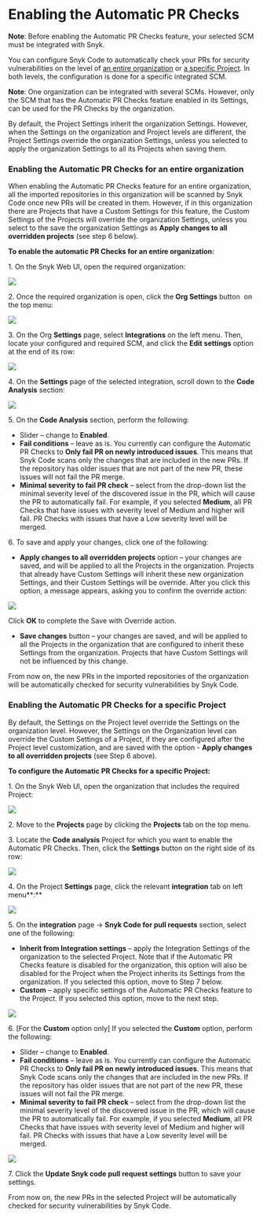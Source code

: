 # Enabling the Automatic PR Checks

**Note**: Before enabling the Automatic PR Checks feature, your selected SCM must be integrated with Snyk.

You can configure Snyk Code to automatically check your PRs for security vulnerabilities on the level of [an entire organization](enabling-the-automatic-pr-checks.md#enabling-the-automatic-pull-request-checks-for-an-entire-organization) or [a specific Project](enabling-the-automatic-pr-checks.md#enabling-the-automatic-pull-request-checks-for-a-specific-project). In both levels, the configuration is done for a specific integrated SCM.

**Note**: One organization can be integrated with several SCMs. However, only the SCM that has the Automatic PR Checks feature enabled in its Settings, can be used for the PR Checks by the organization.

By default, the Project Settings inherit the organization Settings. However, when the Settings on the organization and Project levels are different, the Project Settings override the organization Settings, unless you selected to apply the organization Settings to all its Projects when saving them.

### Enabling the Automatic PR Checks for an entire organization

When enabling the Automatic PR Checks feature for an entire organization, all the imported repositories in this organization will be scanned by Snyk Code once new PRs will be created in them. However, if in this organization there are Projects that have a Custom Settings for this feature, the Custom Settings of the Projects will override the organization Settings, unless you select to the save the organization Settings as **Apply changes to all overridden projects** (see step 6 below).

**To enable the automatic PR Checks for an entire organization:**

1\. On the Snyk Web UI, open the required organization:

![](<../../../.gitbook/assets/OS - Automatic Dependency Upgrade - Selecting Organization (1) (1) (1) (1) (3).png>)

2\. Once the required organization is open, click the **Org Settings** button <img src="../../../.gitbook/assets/Snyk Code - PR Checks - Org Settings button - Icon.png" alt="" data-size="line"> on the top menu:

![](<../../../.gitbook/assets/OS - Automatic Dependency Upgrade - Org Settings button (1) (1) (1) (1) (3).png>)

3\. On the Org **Settings** page, select **Integrations** on the left menu. Then, locate your configured and required SCM, and click the **Edit settings** option at the end of its row:

![](<../../../.gitbook/assets/Snyk Code - PR Checks - Organization - Integrations page.png>)

4\. On the **Settings** page of the selected integration, scroll down to the **Code Analysis** section:

![](<../../../.gitbook/assets/Snyk Code - PR Checks - Integrations page - PR Checks section.png>)

5\. On the **Code Analysis** section, perform the following:

* Slider – change to **Enabled**.
* **Fail conditions** – leave as is. You currently can configure the Automatic PR Checks to **Only fail PR on newly introduced issues**. This means that Snyk Code scans only the changes that are included in the new PRs. If the repository has older issues that are not part of the new PR, these issues will not fail the PR merge.
* **Minimal severity to fail PR check** – select from the drop-down list the minimal severity level of the discovered issue in the PR, which will cause the PR to automatically fail. For example, if you selected **Medium**, all PR Checks that have issues with severity level of Medium and higher will fail. PR Checks with issues that have a Low severity level will be merged.

6\. To save and apply your changes, click one of the following:

* **Apply changes to all overridden projects** option – your changes are saved, and will be applied to all the Projects in the organization. Projects that already have Custom Settings will inherit these new organization Settings, and their Custom Settings will be override. After you click this option, a message appears, asking you to confirm the override action:

![](<../../../.gitbook/assets/Snyk Code - PR Checks - Integration Settings - Automatic Upgrade section - Override message.png>)

Click **OK** to complete the Save with Override action.

* **Save changes** button – your changes are saved, and will be applied to all the Projects in the organization that are configured to inherit these Settings from the organization. Projects that have Custom Settings will not be influenced by this change.

From now on, the new PRs in the imported repositories of the organization will be automatically checked for security vulnerabilities by Snyk Code.

### Enabling the Automatic PR Checks for a specific Project

By default, the Settings on the Project level override the Settings on the organization level. However, the Settings on the Organization level can override the Custom Settings of a Project, if they are configured after the Project level customization, and are saved with the option - **Apply changes to all overridden projects** (see Step 6 above).

**To configure the Automatic PR Checks for a specific Project:**

1\. On the Snyk Web UI, open the organization that includes the required Project:

![](<../../../.gitbook/assets/OS - Automatic Dependency Upgrade - Selecting Organization (1) (1) (1) (1) (3).png>)

2\. Move to the **Projects** page by clicking the **Projects** tab on the top menu.

3\. Locate the **Code analysis** Project for which you want to enable the Automatic PR Checks. Then, click the **Settings** button on the right side of its row:

![](<../../../.gitbook/assets/Snyk Code - PR Checks - Project - Project Settings button.png>)

4\. On the Project **Settings** page, click the relevant **integration** tab on left menu\*\*:\*\*

![](<../../../.gitbook/assets/Snyk Code - PR Checks - Project - Settings - Integration page.png>)

5\. On the **integration** page -> **Snyk Code for pull requests** section, select one of the following:

* **Inherit from Integration settings** – apply the Integration Settings of the organization to the selected Project. Note that if the Automatic PR Checks feature is disabled for the organization, this option will also be disabled for the Project when the Project inherits its Settings from the organization. If you selected this option, move to Step 7 below.
* **Custom** – apply specific settings of the Automatic PR Checks feature to the Project. If you selected this option, move to the next step.

![](<../../../.gitbook/assets/Snyk Code - PR Checks - Project - Settings - Integration - Inhertinace.png>)

6\. \[For the **Custom** option only] If you selected the **Custom** option, perform the following:

* Slider – change to **Enabled**.
* **Fail conditions** – leave as is. You currently can configure the Automatic PR Checks to **Only fail PR on newly introduced issues**. This means that Snyk Code scans only the changes that are included in the new PRs. If the repository has older issues that are not part of the new PR, these issues will not fail the PR merge.
* **Minimal severity to fail PR check** – select from the drop-down list the minimal severity level of the discovered issue in the PR, which will cause the PR to automatically fail. For example, if you selected **Medium**, all PR Checks that have issues with severity level of Medium and higher will fail. PR Checks with issues that have a Low severity level will be merged.

![](<../../../.gitbook/assets/Snyk Code - PR Checks - Project - Settings - Integration - Custom.png>)

7\. Click the **Update Snyk code pull request settings** button to save your settings.

From now on, the new PRs in the selected Project will be automatically checked for security vulnerabilities by Snyk Code.
